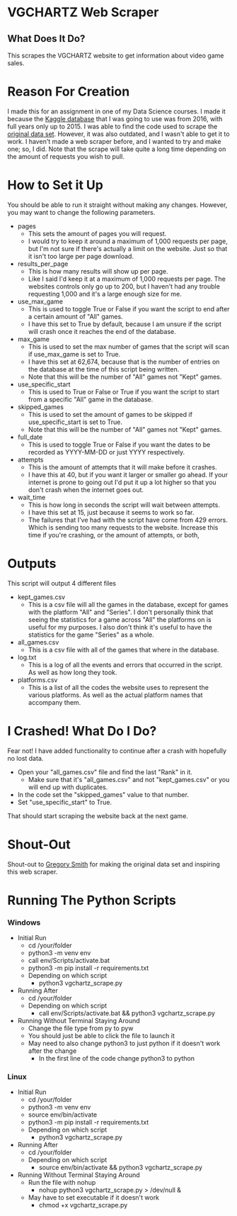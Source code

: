 # VGCHARTZ Web Scraper

## What Does It Do?

This scrapes the VGCHARTZ website to get information about video game sales.

# Reason For Creation

 I made this for an assignment in one of my Data Science courses. I made it because the [Kaggle database](https://www.kaggle.com/datasets/gregorut/videogamesales) that I was going to use was from 2016, with full years only up to 2015. I was able to find the code used to scrape the [original data set](https://github.com/GregorUT/vgchartzScrape). However, it was also outdated, and I wasn't able to get it to work. I haven't made a web scraper before, and I wanted to try and make one; so, I did. Note that the scrape will take quite a long time depending on the amount of requests you wish to pull.

# How to Set it Up

You should be able to run it straight without making any changes. However, you may want to change the following parameters.

- pages
  - This sets the amount of pages you will request.
  - I would try to keep it around a maximum of 1,000 requests per page, but I'm not sure if there's actually a limit on the website. Just so that it isn't too large per page download.
- results_per_page
  - This is how many results will show up per page.
  - Like I said I'd keep it at a maximum of 1,000 requests per page. The websites controls only go up to 200, but I haven't had any trouble requesting 1,000 and it's a large enough size for me.
- use_max_game
  - This is used to toggle True or False if you want the script to end after a certain amount of "All" games.
  - I have this set to True by default, because I am unsure if the script will crash once it reaches the end of the database.
- max_game
  - This is used to set the max number of games that the script will scan if use_max_game is set to True.
  - I have this set at 62,674, because that is the number of entries on the database at the time of this script being written.
  - Note that this will be the number of "All" games not "Kept" games.
- use_specific_start
  - This is used to True or False or True if you want the script to start from a specific "All" game in the database.
- skipped_games
  - This is used to set the amount of games to be skipped if use_specific_start is set to True.
  - Note that this will be the number of "All" games not "Kept" games.
- full_date
  - This is used to toggle True or False if you want the dates to be recorded as YYYY-MM-DD or just YYYY respectively.
- attempts
  - This is the amount of attempts that it will make before it crashes.
  - I have this at 40, but if you want it larger or smaller go ahead. If your internet is prone to going out I'd put it up a lot higher so that you don't crash when the internet goes out.
- wait_time
  - This is how long in seconds the script will wait between attempts.
  - I have this set at 15, just because it seems to work so far.
  - The failures that I've had with the script have come from 429 errors. Which is sending too many requests to the website. Increase this time if you're crashing, or the amount of attempts, or both,

# Outputs

This script will output 4 different files

- kept_games.csv
  - This is a csv file will all the games in the database, except for games with the platform "All" and "Series". I don't personally think that seeing the statistics for a game across "All" the platforms on is useful for my purposes. I also don't think it's useful to have the statistics for the game "Series" as a whole.
- all_games.csv
  - This is a csv file with all of the games that where in the database.
- log.txt
  - This is a log of all the events and errors that occurred in the script. As well as how long they took.
- platforms.csv
  - This is a list of all the codes the website uses to represent the various platforms. As well as the actual platform names that accompany them.

# I Crashed! What Do I Do?

Fear not! I have added functionality to continue after a crash with hopefully no lost data.

- Open your "all_games.csv" file and find the last "Rank" in it.
  - Make sure that it's "all_games.csv" and not "kept_games.csv" or you will end up with duplicates.
- In the code set the "skipped_games" value to that number.
- Set "use_specific_start" to True.

That should start scraping the website back at the next game.

# Shout-Out

Shout-out to [Gregory Smith](https://github.com/GregorUT) for making the original data set and inspiring this web scraper.

# Running The Python Scripts

### Windows

- Initial Run
  - cd /your/folder
  - python3 -m venv env
  - call env/Scripts/activate.bat
  - python3 -m pip install -r requirements.txt
  - Depending on which script
    - python3 vgchartz_scrape.py
- Running After
  - cd /your/folder
  - Depending on which script
    - call env/Scripts/activate.bat && python3 vgchartz_scrape.py
- Running Without Terminal Staying Around
  - Change the file type from py to pyw
  - You should just be able to click the file to launch it
  - May need to also change python3 to just python if it doesn't work after the change
    - In the first line of the code change python3 to python

### Linux

- Initial Run
  - cd /your/folder
  - python3 -m venv env
  - source env/bin/activate
  - python3 -m pip install -r requirements.txt
  - Depending on which script
    - python3 vgchartz_scrape.py
- Running After
  - cd /your/folder
  - Depending on which script
    - source env/bin/activate && python3 vgchartz_scrape.py
- Running Without Terminal Staying Around
  - Run the file with nohup
    - nohup python3 vgchartz_scrape.py > /dev/null &
  - May have to set executable if it doesn't work
    - chmod +x vgchartz_scrape.py
